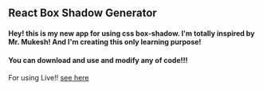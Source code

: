 ## React Box Shadow Generator 

#### Hey! this is my new app for using css box-shadow. I'm totally inspired by Mr. Mukesh! And I'm creating this only learning purpose!

#### You can download and use and modify any of code!!!

For using Live!! [see here](https://inspiring-spence-3f26d5.netlify.app/)
